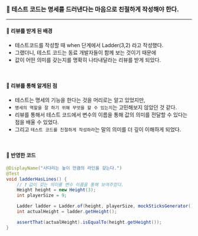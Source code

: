 ### 🔶 테스트 코드는 명세를 드러낸다는 마음으로 친절하게 작성해야 한다.

---

#### 🔸 리뷰를 받게 된 배경 
- 테스트코드를 작성할 때 when 단계에서 Ladder(3,2) 라고 작성했다.
- 그랬더니, 테스트 코드는 동료 개발자들이 함께 보는 것이기 때문에
- 값이 어떤 의미를 갖는지를 명확히 나타내달라는 리뷰를 받게 되았다.

<br>

#### 🔸 리뷰를 통해 알게된 점
- 테스트는 명세의 기능을 한다는 것을 머리로는 알고 있었지만,
- `명세의 역할을 잘 하기 위해 무엇을 할 수 있는지`는 고민해보지 않았던 것 같다.
- 리뷰를 통해서 테스트 코드에서 변수의 이름을 통해 값의 의미를 전달할 수 있다는 점을 배울 수 있었다.
- 그리고 `테스트 코드를 친절하게 작성하라`는 말의 의미를 더 깊이 이해하게 되었다.

<br>

#### 🔸 반영한 코드
```java
@DisplayName("사다리는 높이 만큼의 라인을 갖는다.")
@Test
void ladderHasLines() {
    // ❗ 값이 갖는 의미를 변수 이름을 통해 보여주었다.
    Height height = new Height(3);
    int playerSize = 9;

    Ladder ladder = Ladder.of(height, playerSize, mockSticksGenerator());
    int actualHeight = ladder.getHeight();

    assertThat(actualHeight).isEqualTo(height.getHeight());
}
```


